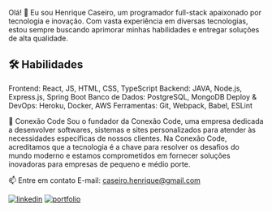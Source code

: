 Olá! 👋
Eu sou Henrique Caseiro, um programador full-stack apaixonado por tecnologia e inovação. Com vasta experiência em diversas tecnologias, estou sempre buscando aprimorar minhas habilidades e entregar soluções de alta qualidade.

## 🛠 Habilidades
Frontend: React, JS, HTML, CSS, TypeScript 
Backend: JAVA, Node.js, Express.js, Spring Boot 
Banco de Dados: PostgreSQL, MongoDB 
Deploy & DevOps: Heroku, Docker, AWS Ferramentas: Git, Webpack, Babel, ESLint

🏢 Conexão Code
Sou o fundador da Conexão Code, uma empresa dedicada a desenvolver softwares, sistemas e sites personalizados para atender às necessidades específicas de nossos clientes. Na Conexão Code, acreditamos que a tecnologia é a chave para resolver os desafios do mundo moderno e estamos comprometidos em fornecer soluções inovadoras para empresas de pequeno e médio porte.

📫 Entre em contato
E-mail: caseiro.henrique@gmail.com

[![linkedin](https://img.shields.io/badge/linkedin-0A66C2?style=for-the-badge&logo=linkedin&logoColor=white)]([https://www.linkedin.com/](https://www.linkedin.com/in/henrique-caseiro-657751208/)https://www.linkedin.com/in/henrique-caseiro-657751208/) [![portfolio](https://img.shields.io/badge/my_portfolio-000?style=for-the-badge&logo=ko-fi&logoColor=white)](https://www.conexaocode.com)
